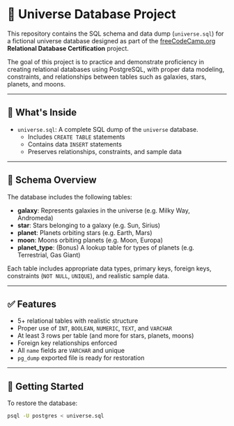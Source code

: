 # 🌌 Universe Database Project

This repository contains the SQL schema and data dump (`universe.sql`) for a fictional universe database designed as part of the [freeCodeCamp.org](https://www.freecodecamp.org/) **Relational Database Certification** project.

The goal of this project is to practice and demonstrate proficiency in creating relational databases using PostgreSQL, with proper data modeling, constraints, and relationships between tables such as galaxies, stars, planets, and moons.

---

## 📂 What's Inside

- `universe.sql`: A complete SQL dump of the `universe` database.
  - Includes `CREATE TABLE` statements
  - Contains data `INSERT` statements
  - Preserves relationships, constraints, and sample data

---

## 🧱 Schema Overview

The database includes the following tables:

- **galaxy**: Represents galaxies in the universe (e.g. Milky Way, Andromeda)
- **star**: Stars belonging to a galaxy (e.g. Sun, Sirius)
- **planet**: Planets orbiting stars (e.g. Earth, Mars)
- **moon**: Moons orbiting planets (e.g. Moon, Europa)
- **planet_type**: (Bonus) A lookup table for types of planets (e.g. Terrestrial, Gas Giant)

Each table includes appropriate data types, primary keys, foreign keys, constraints (`NOT NULL`, `UNIQUE`), and realistic sample data.

---

## ✅ Features

- 5+ relational tables with realistic structure
- Proper use of `INT`, `BOOLEAN`, `NUMERIC`, `TEXT`, and `VARCHAR`
- At least 3 rows per table (and more for stars, planets, moons)
- Foreign key relationships enforced
- All `name` fields are `VARCHAR` and unique
- `pg_dump` exported file is ready for restoration

---

## 🚀 Getting Started

To restore the database:

```bash
psql -U postgres < universe.sql
